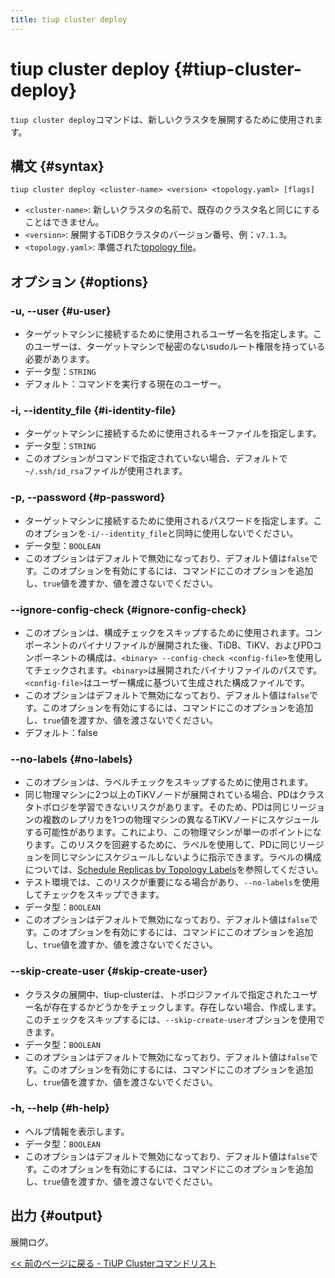 ```yaml
---
title: tiup cluster deploy
---
```


# tiup cluster deploy {#tiup-cluster-deploy}

`tiup cluster deploy`コマンドは、新しいクラスタを展開するために使用されます。

## 構文 {#syntax}

```shell
tiup cluster deploy <cluster-name> <version> <topology.yaml> [flags]
```

- `<cluster-name>`: 新しいクラスタの名前で、既存のクラスタ名と同じにすることはできません。
- `<version>`: 展開するTiDBクラスタのバージョン番号、例：`v7.1.3`。
- `<topology.yaml>`: 準備された[topology file](/tiup/tiup-cluster-topology-reference.md)。

## オプション {#options}

### -u, --user {#u-user}

- ターゲットマシンに接続するために使用されるユーザー名を指定します。このユーザーは、ターゲットマシンで秘密のないsudoルート権限を持っている必要があります。
- データ型：`STRING`
- デフォルト：コマンドを実行する現在のユーザー。

### -i, --identity\_file {#i-identity-file}

- ターゲットマシンに接続するために使用されるキーファイルを指定します。
- データ型：`STRING`
- このオプションがコマンドで指定されていない場合、デフォルトで`~/.ssh/id_rsa`ファイルが使用されます。

### -p, --password {#p-password}

- ターゲットマシンに接続するために使用されるパスワードを指定します。このオプションを`-i/--identity_file`と同時に使用しないでください。
- データ型：`BOOLEAN`
- このオプションはデフォルトで無効になっており、デフォルト値は`false`です。このオプションを有効にするには、コマンドにこのオプションを追加し、`true`値を渡すか、値を渡さないでください。

### --ignore-config-check {#ignore-config-check}

- このオプションは、構成チェックをスキップするために使用されます。コンポーネントのバイナリファイルが展開された後、TiDB、TiKV、およびPDコンポーネントの構成は、`<binary> --config-check <config-file>`を使用してチェックされます。`<binary>`は展開されたバイナリファイルのパスです。`<config-file>`はユーザー構成に基づいて生成された構成ファイルです。
- このオプションはデフォルトで無効になっており、デフォルト値は`false`です。このオプションを有効にするには、コマンドにこのオプションを追加し、`true`値を渡すか、値を渡さないでください。
- デフォルト：false

### --no-labels {#no-labels}

- このオプションは、ラベルチェックをスキップするために使用されます。
- 同じ物理マシンに2つ以上のTiKVノードが展開されている場合、PDはクラスタトポロジを学習できないリスクがあります。そのため、PDは同じリージョンの複数のレプリカを1つの物理マシンの異なるTiKVノードにスケジュールする可能性があります。これにより、この物理マシンが単一のポイントになります。このリスクを回避するために、ラベルを使用して、PDに同じリージョンを同じマシンにスケジュールしないように指示できます。ラベルの構成については、[Schedule Replicas by Topology Labels](/schedule-replicas-by-topology-labels.md)を参照してください。
- テスト環境では、このリスクが重要になる場合があり、`--no-labels`を使用してチェックをスキップできます。
- データ型：`BOOLEAN`
- このオプションはデフォルトで無効になっており、デフォルト値は`false`です。このオプションを有効にするには、コマンドにこのオプションを追加し、`true`値を渡すか、値を渡さないでください。

### --skip-create-user {#skip-create-user}

- クラスタの展開中、tiup-clusterは、トポロジファイルで指定されたユーザー名が存在するかどうかをチェックします。存在しない場合、作成します。このチェックをスキップするには、`--skip-create-user`オプションを使用できます。
- データ型：`BOOLEAN`
- このオプションはデフォルトで無効になっており、デフォルト値は`false`です。このオプションを有効にするには、コマンドにこのオプションを追加し、`true`値を渡すか、値を渡さないでください。

### -h, --help {#h-help}

- ヘルプ情報を表示します。
- データ型：`BOOLEAN`
- このオプションはデフォルトで無効になっており、デフォルト値は`false`です。このオプションを有効にするには、コマンドにこのオプションを追加し、`true`値を渡すか、値を渡さないでください。

## 出力 {#output}

展開ログ。

[<< 前のページに戻る - TiUP Clusterコマンドリスト](/tiup/tiup-component-cluster.md#command-list)
